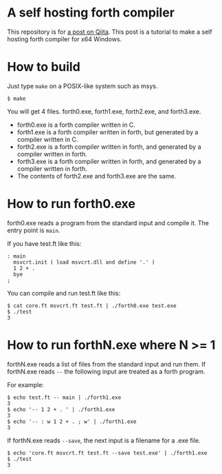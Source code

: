 # A self hosting forth compiler

This repository is for [a post on Qiita](https://qiita.com/takl/items/e28c3298a0a043edeaa6).
This post is a tutorial to make a self hosting forth compiler for x64 Windows.

# How to build

Just type `make` on a POSIX-like system such as msys.

```
$ make
```

You will get 4 files. forth0.exe, forth1.exe, forth2.exe, and forth3.exe.

* forth0.exe is a forth compiler written in C.
* forth1.exe is a forth compiler written in forth, but generated by a compiler written in C.
* forth2.exe is a forth compiler written in forth, and generated by a compiler written in forth.
* forth3.exe is a forth compiler written in forth, and generated by a compiler written in forth.
* The contents of forth2.exe and forth3.exe are the same.

# How to run forth0.exe

forth0.exe reads a program from the standard input and compile it.
The entry point is `main`.

If you have test.ft like this:

```
: main
  msvcrt.init ( load msvcrt.dll and define '.' )
  1 2 + .
  bye
;
```

You can compile and run test.ft like this:

```
$ cat core.ft msvcrt.ft test.ft | ./forth0.exe test.exe
$ ./test
3
```


# How to run forthN.exe where N >= 1

forthN.exe reads a list of files from the standard input and run them.
If forthN.exe reads `--` the following input are treated as a forth program.

For example:

```
$ echo test.ft -- main | ./forth1.exe
3
$ echo '-- 1 2 + . ' | ./forth1.exe
3
$ echo '-- : w 1 2 + . ; w' | ./forth1.exe
3
```

If forthN.exe reads `--save`, the next input is a filename for a .exe file.

```
$ echo 'core.ft msvcrt.ft test.ft --save test.exe' | ./forth1.exe
$ ./test
3
```
